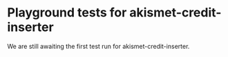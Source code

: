 # Playground tests for akismet-credit-inserter
We are still awaiting the first test run for akismet-credit-inserter.

